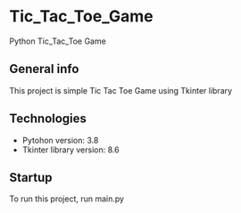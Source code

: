 # Tic_Tac_Toe_Game
Python Tic_Tac_Toe Game

## General info
This project is simple Tic Tac Toe Game using Tkinter library

## Technologies
* Pytohon version: 3.8
* Tkinter library version: 8.6

## Startup
To run this project, run main.py
